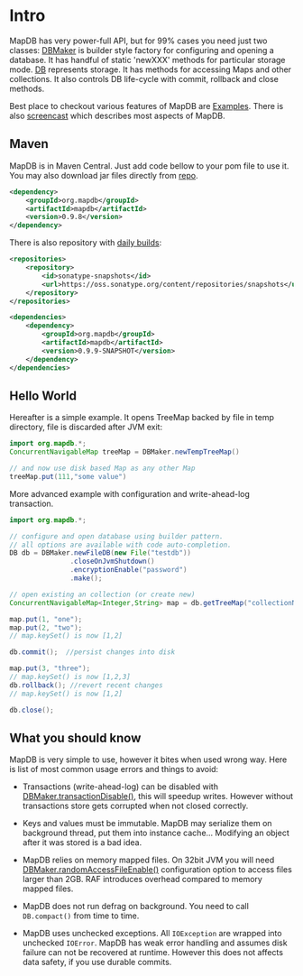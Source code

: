 Intro
======
MapDB has very power-full API, but for 99% cases you need just two classes: [DBMaker](http://www.mapdb.org/apidocs/org/mapdb/DBMaker.html) is builder style factory for configuring and opening a database. It has handful of static 'newXXX' methods for particular storage mode. [DB](http://www.mapdb.org/apidocs/org/mapdb/DB.html) represents storage. It has methods for accessing Maps and other collections. It also controls DB life-cycle with commit, rollback and close methods.

Best place to checkout various features of MapDB are [Examples](https://github.com/jankotek/MapDB/tree/master/src/test/java/examples). There is also [screencast](http://www.youtube.com/watch?v=FdZmyEHcWLI) which describes most aspects of MapDB.


Maven
------
MapDB is in Maven Central. Just add code bellow to your pom file to use it. You may also download jar files directly from [repo](http://search.maven.org/#browse%7C845836981).

```xml
<dependency>
    <groupId>org.mapdb</groupId>
    <artifactId>mapdb</artifactId>
    <version>0.9.8</version>
</dependency>
```

There is also repository with [daily builds](https://oss.sonatype.org/content/repositories/snapshots/org/mapdb/mapdb/):

```xml
<repositories>
    <repository>
        <id>sonatype-snapshots</id>
        <url>https://oss.sonatype.org/content/repositories/snapshots</url>
    </repository>
</repositories>

<dependencies>
    <dependency>
        <groupId>org.mapdb</groupId>
        <artifactId>mapdb</artifactId>
        <version>0.9.9-SNAPSHOT</version>
    </dependency>
</dependencies>
```

Hello World
-----------
Hereafter is a simple example. It opens TreeMap backed by file in temp directory, file is discarded after JVM exit:

```java
import org.mapdb.*;
ConcurrentNavigableMap treeMap = DBMaker.newTempTreeMap()

// and now use disk based Map as any other Map
treeMap.put(111,"some value")
```

More advanced example with configuration and write-ahead-log transaction.

```java
import org.mapdb.*;

// configure and open database using builder pattern.
// all options are available with code auto-completion.
DB db = DBMaker.newFileDB(new File("testdb"))
               .closeOnJvmShutdown()
               .encryptionEnable("password")
               .make();

// open existing an collection (or create new)
ConcurrentNavigableMap<Integer,String> map = db.getTreeMap("collectionName");

map.put(1, "one");
map.put(2, "two");
// map.keySet() is now [1,2]

db.commit();  //persist changes into disk

map.put(3, "three");
// map.keySet() is now [1,2,3]
db.rollback(); //revert recent changes
// map.keySet() is now [1,2]

db.close();
```

What you should know
--------------------
MapDB is very simple to use, however it bites when used wrong way. Here is list of most common usage errors
and things to avoid:

* Transactions (write-ahead-log) can be disabled with <a href="http://www.mapdb.org/apidocs/org/mapdb/DBMaker.html#transactionDisable()">DBMaker.transactionDisable()</a>, this will speedup writes. However without transactions store gets corrupted when not closed correctly.

* Keys and values must be immutable. MapDB may serialize them on background thread, put them into instance cache... Modifying an object after it was stored is a bad idea.

* MapDB relies on memory mapped files. On 32bit JVM you will need <a href="http://www.mapdb.org/apidocs/org/mapdb/DBMaker.html#randomAccessFileEnable()">DBMaker.randomAccessFileEnable()</a> configuration option to access files larger than 2GB. RAF introduces overhead compared to memory mapped files.

* MapDB does not run defrag on background. You need to call `DB.compact()` from time to time.

* MapDB uses unchecked exceptions. All `IOException` are wrapped into unchecked `IOError`. MapDB has weak error handling and assumes disk failure can not be recovered at runtime. However this does not affects data safety, if you use durable commits.
